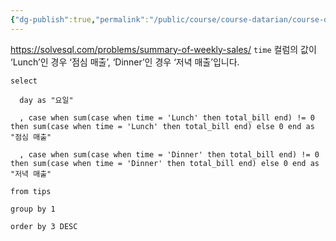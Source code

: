 ```yaml
---
{"dg-publish":true,"permalink":"/public/course/course-datarian/course-datarian//","tags":["CASE"],"created":"2025-08-26T14:26:14.530+09:00","updated":"2025-08-29T16:08:45.813+09:00"}
---
```


https://solvesql.com/problems/summary-of-weekly-sales/
`time` 컬럼의 값이 ‘Lunch’인 경우 ‘점심 매출’, ‘Dinner’인 경우 ‘저녁 매출’입니다.
```postgresql
select

  day as "요일"

  , case when sum(case when time = 'Lunch' then total_bill end) != 0 then sum(case when time = 'Lunch' then total_bill end) else 0 end as "점심 매출"

  , case when sum(case when time = 'Dinner' then total_bill end) != 0 then sum(case when time = 'Dinner' then total_bill end) else 0 end as "저녁 매출"

from tips

group by 1

order by 3 DESC
```